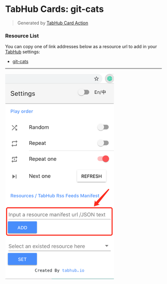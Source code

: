 # TabHub Cards: git-cats

> Generated by [TabHub Card Action](https://github.com/tabhub/tabhub-card-action)

### Resource List


You can copy one of link addresses below as a resource url to add in your [TabHub](https://tabhub.io) settings:


 - [git-cats](https://raw.githubusercontent.com/gitx-io/git-cats/main/manifest.json)

---


<img src=https://raw.githubusercontent.com/image-store/github/master/add-tabhub-resource-url.png width=350>
